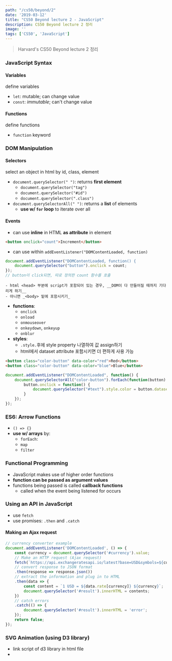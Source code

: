 ```yaml
---
path: "/cs50/beyond/2"
date: '2019-03-12'
title: "CS50 Beyond lecture 2 - JavaScript"
description: CS50 Beyond lecture 2 정리
image: ''
tags: ['CS50', 'JavaScript']
---
```

> Harvard's CS50 Beyond lecture 2 정리

### JavaScript Syntax

#### Variables
define variables
- `let`: mutable; can change value
- `const`: _immutable_; can't change value

#### Functions
define functions
- `function` keyword

### DOM Manipulation

#### Selectors
select an object in html by id, class, element
- `document.querySelector(" ")`: returns __first element__
    - `document.querySelector("tag")`
    - `document.querySelector("#id")`
    - `document.querySelector(".class")`
- `document.querySelectorAll(" ")`: returns a __list__ of elements
    - __use w/ `for` loop__ to iterate over all

#### Events
- can use __inline__ in HTML __as attribute__ in element
```html
<button onclick="count">Increment</button>
```
- can use within `addEventListener("DOMContentLoaded, function)`
```js
document.addEventListener("DOMContentLoaded, function() {
    document.querySelector("button").onclick = count;
});
// button이 click되면, 따로 정의한 count 함수를 호출
```
    - html <head> 부분에 script가 포함되어 있는 경우, __DOM이 다 만들어질 때까지 기다리게 하기__
    - 아니면 _<body> 밑에 포함시키기_
- __functions__:
    - `onclick`
    - `onload`
    - `onmouseover`
    - `onkeydown`, `onkeyup`
    - `onblur`
- __styles__:
    - `.style.`후에 style property 나열하여 값 assign하기
    - html에서 dataset attribute 포함시키면 더 편하게 사용 가능
```html
<button class="color-button" data-color="red">Red</button>
<button class="color-button" data-color="blue">Blue</button>
```
```js
document.addEventListener("DOMContentLoaded", function() {
    document.querySelectorAll("color-button").forEach(function(button) {
        button.onclick = function() {
            document.querySelector("#text").style.color = button.dataset.color;
        }
    });
});
```
    
### ES6: Arrow Functions
- `() => {}`
- __use w/ arrays__ by:
    - `forEach`:
    - `map`
    - `filter`

### Functional Programming
- JavaScript makes use of higher order functions 
 - __function can be passed as argument values__
- functions being passed is called __callback functions__
    - called when the event being listened for occurs

### Using an API in JavaScript
- use `fetch`
- use promises: `.then` and `.catch`

#### Making an Ajax request
```js
// currency converter example
document.addEventListener('DOMContentLoaded', () => {
    const currency = document.querySelector('#currency').value;
    // Make an HTTP request (Ajax request)
    fetch(`https://api.exchangeratesapi.io/latest?base=USD&symbols=${currency}`)
    // convert response to JSON format
    .then(response => response.json())
    // extract the information and plug in to HTML
    .then(data => {
        const content = `1 USD = ${data.rate[currency]} ${currency}`;
        document.querySelector('#result').innerHTML = contents;    
    })
    // catch errors
    .catch(() => {
        document.querySelector('#result').innerHTML = 'error';
    });
    return false;
});
```

### SVG Animation (using D3 library)
- link script of d3 library in html file
- 